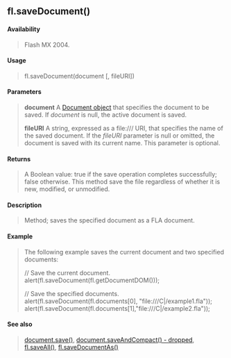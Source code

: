 ## fl.saveDocument()

#### Availability

> Flash MX 2004.

#### Usage

> fl.saveDocument(document \[, fileURI\])

#### Parameters

> **document** A [Document object](#_bookmark116) that specifies the document to be saved. If *document* is null, the active document is saved.
>
> **fileURI** A string, expressed as a file:/// URI, that specifies the name of the saved document. If the *fileURI* parameter is null or omitted, the document is saved with its current name. This parameter is optional.

#### Returns

> A Boolean value: true if the save operation completes successfully; false otherwise. This method save the file regardless of whether it is new, modified, or unmodified.

#### Description

> Method; saves the specified document as a FLA document.

#### Example

> The following example saves the current document and two specified documents:
>
> // Save the current document. alert(fl.saveDocument(fl.getDocumentDOM()));
>
> // Save the specified documents. alert(fl.saveDocument(fl.documents\[0\], "file:///C\|/example1.fla")); alert(fl.saveDocument(fl.documents\[1\],"file:///C\|/example2.fla"));

#### See also

> [document.save()](#_bookmark267), [document.saveAndCompact() - dropped](#_bookmark269), [fl.saveAll()](#_bookmark531), [fl.saveDocumentAs()](#fl.saveDocumentAs())

<span id="fl.saveDocumentAs()" class="anchor"></span>

